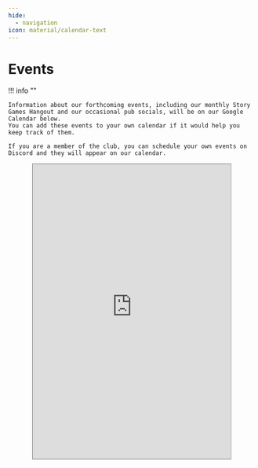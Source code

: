 ```yaml
---
hide:
  - navigation
icon: material/calendar-text
---
```


# Events

!!! info ""

    Information about our forthcoming events, including our monthly Story Games Hangout and our occasional pub socials, will be on our Google Calendar below.
    You can add these events to your own calendar if it would help you keep track of them.

    If you are a member of the club, you can schedule your own events on Discord and they will appear on our calendar.

<div style="display: flex; justify-content: center;"> 
  <iframe src="https://calendar.google.com/calendar/embed?height=600&wkst=2&ctz=Europe%2FLondon&showPrint=0&showTitle=0&mode=AGENDA&hl=en_GB&showTabs=0&showNav=0&showDate=0&src=ZWRpbmJ1cmdoaW5kaWVnYW1lcnNAZ21haWwuY29t&color=%23039BE5" style="border:solid 1px #777" width="80%" height="600" frameborder="0" scrolling="no"></iframe>
</div>
